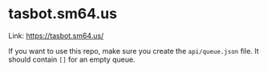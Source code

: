 # tasbot.sm64.us
Link: https://tasbot.sm64.us/

If you want to use this repo, make sure you create the `api/queue.json` file. It should contain `[]` for an empty queue.
